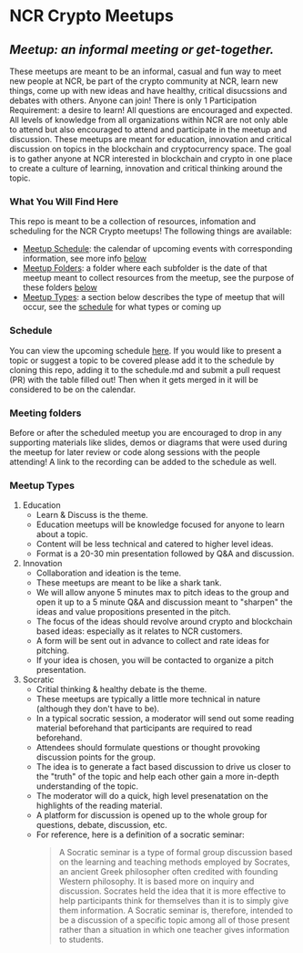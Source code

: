 # NCR Crypto Meetups
## *Meetup: an informal meeting or get-together.*

These meetups are meant to be an informal, casual and fun way to meet new people at NCR, be part of the crypto community at NCR, learn new things, come up with new ideas and have healthy, critical disucssions and debates with others. Anyone can join! There is only 1 Participation Requirement: a desire to learn! All questions are encouraged and expected. All levels of knowledge from all organizations within NCR are not only able to attend but also encouraged to attend and participate in the meetup and discussion. These meetups are meant for education, innovation and critical discussion on topics in the blockchain and cryptocurrency space. The goal is to gather anyone at NCR interested in blockchain and crypto in one place to create a culture of learning, innovation and critical thinking around the topic.

### What You Will Find Here
This repo is meant to be a collection of resources, infomation and scheduling for the NCR Crypto meetups! The following things are available:
- [Meetup Schedule](./schedule.md): the calendar of upcoming events with corresponding information, see more info [below](#schedule)
- [Meetup Folders](./meetups): a folder where each subfolder is the date of that meetup meant to collect resources from the meetup, see the purpose of these folders [below](#meeting-folders)
- [Meetup Types](#meetup-types): a section below describes the type of meetup that will occur, see the [schedule](./schedule.md) for what types or coming up

### Schedule
You can view the upcoming schedule [here](./schedule.md). If you would like to present a topic or suggest a topic to be covered please add it to the schedule by cloning this repo, adding it to the schedule.md and submit a pull request (PR) with the table filled out! Then when it gets merged in it will be considered to be on the calendar.

### Meeting folders
Before or after the scheduled meetup you are encouraged to drop in any supporting materials like slides, demos or diagrams that were used during the meetup for later review or code along sessions with the people attending! A link to the recording can be added to the schedule as well.

### Meetup Types
1. Education 
   - Learn & Discuss is the theme.
   - Education meetups will be knowledge focused for anyone to learn about a topic.
   - Content will be less technical and catered to higher level ideas.
   - Format is a 20-30 min presentation followed by Q&A and discussion.
2. Innovation
   - Collaboration and ideation is the teme.
   - These meetups are meant to be like a shark tank.
   - We will allow anyone 5 minutes max to pitch ideas to the group and open it up to a 5 minute Q&A and discussion meant to "sharpen" the ideas and value propositions presented in the pitch.
   - The focus of the ideas should revolve around crypto and blockchain based ideas: especially as it relates to NCR customers.
   - A form will be sent out in advance to collect and rate ideas for pitching.
   - If your idea is chosen, you will be contacted to organize a pitch presentation.
3. Socratic
   - Critial thinking & healthy debate is the theme.
   - These meetups are typically a little more technical in nature (although they don't have to be).
   - In a typical socratic session, a moderator will send out some reading material beforehand that participants are required to read beforehand.
   - Attendees should formulate questions or thought provoking discussion points for the group.
   - The idea is to generate a fact based discussion to drive us closer to the "truth" of the topic and help each other gain a more in-depth understanding of the topic.
   - The moderator will do a quick, high level presenatation on the highlights of the reading material.
   - A platform for discussion is opened up to the whole group for questions, debate, discussion, etc. 
   - For reference, here is a definition of a socratic seminar:
       > A Socratic seminar is a type of formal group discussion based on the learning and teaching methods employed by Socrates, an
       > ancient Greek philosopher often credited with founding Western philosophy. It is based more on inquiry and discussion. Socrates
       > held the idea that it is more effective to help participants think for themselves than it is to simply give them information. A
       > Socratic seminar is, therefore, intended to be a discussion of a specific topic among all of those present rather than a
       > situation in which one teacher gives information to students.
